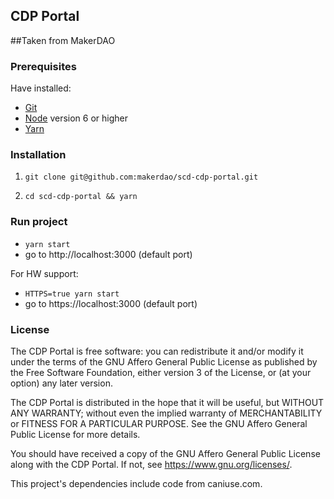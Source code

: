 ## CDP Portal

##Taken from MakerDAO

### Prerequisites

Have installed:

- [Git](https://git-scm.com/downloads)
- [Node](https://nodejs.org/en/download/) version 6 or higher
- [Yarn](https://yarnpkg.com/lang/en/docs/install/)

### Installation

1) `git clone git@github.com:makerdao/scd-cdp-portal.git`

2) `cd scd-cdp-portal && yarn`

### Run project

- `yarn start`
- go to http://localhost:3000 (default port)

For HW support:
- `HTTPS=true yarn start`
- go to https://localhost:3000 (default port)

### License

The CDP Portal is free software: you can redistribute it and/or modify it under
the terms of the GNU Affero General Public License as published by the Free
Software Foundation, either version 3 of the License, or (at your option) any
later version.

The CDP Portal is distributed in the hope that it will be useful, but WITHOUT
ANY WARRANTY; without even the implied warranty of MERCHANTABILITY or FITNESS
FOR A PARTICULAR PURPOSE.  See the GNU Affero General Public License for more
details.

You should have received a copy of the GNU Affero General Public License along
with the CDP Portal.  If not, see <https://www.gnu.org/licenses/>.

This project's dependencies include code from caniuse.com.
